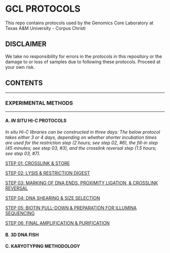 # GCL PROTOCOLS

This repo contains protocols used by the Genomics Core Laboratory at Texas A&M University - Corpus Christi

## DISCLAIMER
We take no responsibility for errors in the protocols in this repository or the damage to or loss of samples due to following these protocols.  Proceed at your own risk.

## CONTENTS
---
### EXPERIMENTAL METHODS
---
#### A. _IN SITU_ HI-C PROTOCOLS 
 _In situ Hi-C libraries can be constructed in three days: The below protocol takes either 3 or 4 days, depending on whether shorter incubation times are used for the restriction step (2 hours; see step 02, #6), the fill-in step (45 minutes; see step 03, #3), and the crosslink reversal step (1.5 hours; see step 03, #7)._
 
[STEP 01: CROSSLINK & STORE ](https://github.com/tamucc-gcl/lab_protocols/blob/1d2f2d9ebb4f15198dcb03996fd022bf19280fa1/hic_01_crosslink_store.md)

[STEP 02: LYSIS & RESTRICTION DIGEST](https://github.com/tamucc-gcl/lab_protocols/blob/9b69f4c76d2c6fe68329150afb9fbf63f36874b9/hic_02_lysis_restrictiondigest.md)

[STEP 03: MARKING OF DNA ENDS, PROXIMITY LIGATION, & CROSSLINK REVERSAL](https://github.com/tamucc-gcl/lab_protocols/blob/9b69f4c76d2c6fe68329150afb9fbf63f36874b9/hic_03_markingDNA_crosslinkreversal.md)

[STEP 04: DNA SHEARING & SIZE SELECTION](https://github.com/tamucc-gcl/lab_protocols/blob/9b69f4c76d2c6fe68329150afb9fbf63f36874b9/hic_04_DNAshearing_sizeselection.md)

[STEP 05: BIOTIN PULL-DOWN & PREPARATION FOR ILLUMINA SEQUENCING](https://github.com/tamucc-gcl/lab_protocols/blob/9b69f4c76d2c6fe68329150afb9fbf63f36874b9/hic_05_biotinpulldown_sequencingprep.md)

[STEP 06: FINAL AMPLIFICATION & PURIFICATION](https://github.com/tamucc-gcl/lab_protocols/blob/9b69f4c76d2c6fe68329150afb9fbf63f36874b9/hic_06_finalamplification_purification.md)
        
#### B. 3D DNA FISH
#### C. KARYOTYPING METHODOLOGY 

